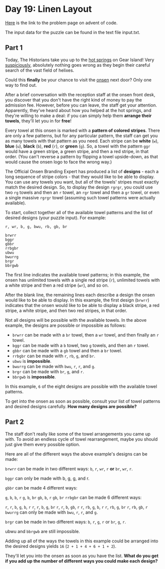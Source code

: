 # Day 19: Linen Layout

[Here](https://adventofcode.com/2024/day/19) is the link to the problem page on advent of code.

The input data for the puzzle can be found in the text file input.txt.

## Part 1

Today, The Historians take you up to the [hot springs](https://adventofcode.com/2023/day/12) on Gear Island! Very [suspiciously](https://www.youtube.com/watch?v=ekL881PJMjI), absolutely nothing goes wrong as they begin their careful search of the vast field of helixes.

Could this **finally** be your chance to visit the [onsen](https://en.wikipedia.org/wiki/Onsen) next door? Only one way to find out.

After a brief conversation with the reception staff at the onsen front desk, you discover that you don't have the right kind of money to pay the admission fee. However, before you can leave, the staff get your attention. Apparently, they've heard about how you helped at the hot springs, and they're willing to make a deal: if you can simply help them **arrange their towels**, they'll let you in for **free**!

Every towel at this onsen is marked with a **pattern of colored stripes**. There are only a few patterns, but for any particular pattern, the staff can get you as many towels with that pattern as you need. Each stripe can be **white** (`w`), **blue** (`u`), **black** (`b`), **red** (`r`), or **green** (`g`). So, a towel with the pattern `ggr` would have a green stripe, a green stripe, and then a red stripe, in that order. (You can't reverse a pattern by flipping a towel upside-down, as that would cause the onsen logo to face the wrong way.)

The Official Onsen Branding Expert has produced a list of **designs** - each a long sequence of stripe colors - that they would like to be able to display. You can use any towels you want, but all of the towels' stripes must exactly match the desired design. So, to display the design `rgrgr`, you could use two `rg` towels and then an `r` towel, an `rgr` towel and then a `gr` towel, or even a single massive `rgrgr` towel (assuming such towel patterns were actually available).

To start, collect together all of the available towel patterns and the list of desired designs (your puzzle input). For example:

```
r, wr, b, g, bwu, rb, gb, br

brwrr
bggr
gbbr
rrbgbr
ubwu
bwurrg
brgr
bbrgwb
```
The first line indicates the available towel patterns; in this example, the onsen has unlimited towels with a single red stripe (`r`), unlimited towels with a white stripe and then a red stripe (`wr`), and so on.

After the blank line, the remaining lines each describe a design the onsen would like to be able to display. In this example, the first design (`brwrr`) indicates that the onsen would like to be able to display a black stripe, a red stripe, a white stripe, and then two red stripes, in that order.

Not all designs will be possible with the available towels. In the above example, the designs are possible or impossible as follows:


- `brwrr` can be made with a `br` towel, then a `wr` towel, and then finally an `r` towel.
- `bggr` can be made with a `b` towel, two `g` towels, and then an `r` towel.
- `gbbr` can be made with a `gb` towel and then a `br` towel.
- `rrbgbr` can be made with `r`, `rb`, `g`, and `br`.
- `ubwu` is **impossible**.
- `bwurrg` can be made with `bwu`, `r`, `r`, and `g`.
- `brgr` can be made with `br`, `g`, and `r`.
- `bbrgwb` is **impossible**.

In this example, `6` of the eight designs are possible with the available towel patterns.

To get into the onsen as soon as possible, consult your list of towel patterns and desired designs carefully. **How many designs are possible?**

## Part 2

The staff don't really like some of the towel arrangements you came up with. To avoid an endless cycle of towel rearrangement, maybe you should just give them every possible option.

Here are all of the different ways the above example's designs can be made:

`brwrr` can be made in two different ways: `b`, `r`, `wr`, `r` **or** `br`, `wr`, `r`.

`bggr` can only be made with b, g, g, and r.

`gbbr` can be made 4 different ways:

`g`, `b`, `b`, `r`
`g`, `b`, `br`
`gb`, `b`, `r`
`gb`, `br`
`rrbgbr` can be made 6 different ways:

`r`, `r`, `b`, `g`, `b`, `r`
`r`, `r`, `b`, `g`, `br`
`r`, `r`, `b`, `gb`, `r`
`r`, `rb`, `g`, `b`, `r`
`r`, `rb`, `g`, `br`
`r`, `rb`, `gb`, `r`
`bwurrg` can only be made with `bwu`, `r`, `r`, and `g`.

`brgr` can be made in two different ways: `b`, `r`, `g`, `r` or `br`, `g`, `r`.

ubwu and `bbrgwb` are still impossible.

Adding up all of the ways the towels in this example could be arranged into the desired designs yields `16` (`2 + 1 + 4 + 6 + 1 + 2`).

They'll let you into the onsen as soon as you have the list. **What do you get if you add up the number of different ways you could make each design?**